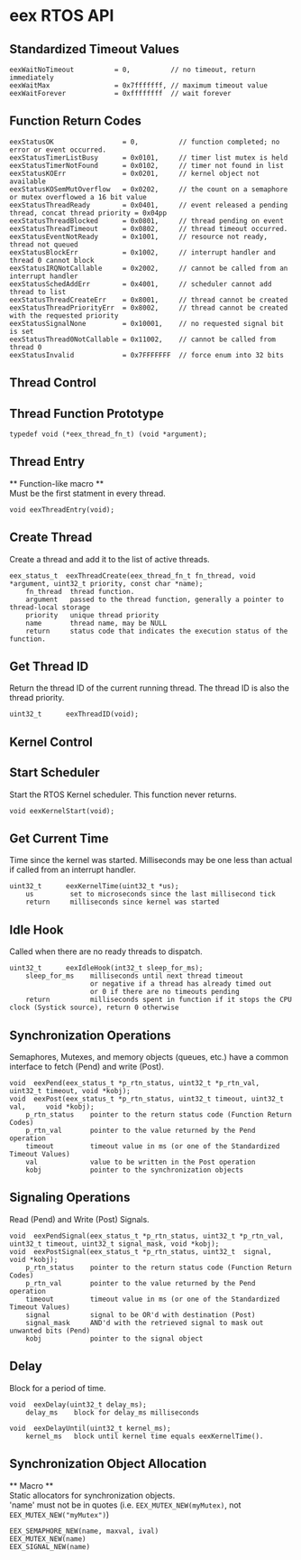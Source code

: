 
eex RTOS API
============

## Standardized Timeout Values

    eexWaitNoTimeout          = 0,          // no timeout, return immediately
    eexWaitMax                = 0x7fffffff, // maximum timeout value
    eexWaitForever            = 0xffffffff  // wait forever



## Function Return Codes

    eexStatusOK                 = 0,          // function completed; no error or event occurred.
    eexStatusTimerListBusy      = 0x0101,     // timer list mutex is held
    eexStatusTimerNotFound      = 0x0102,     // timer not found in list
    eexStatusKOErr              = 0x0201,     // kernel object not available
    eexStatusKOSemMutOverflow   = 0x0202,     // the count on a semaphore or mutex overflowed a 16 bit value
    eexStatusThreadReady        = 0x0401,     // event released a pending thread, concat thread priority = 0x04pp
    eexStatusThreadBlocked      = 0x0801,     // thread pending on event
    eexStatusThreadTimeout      = 0x0802,     // thread timeout occurred.
    eexStatusEventNotReady      = 0x1001,     // resource not ready, thread not queued
    eexStatusBlockErr           = 0x1002,     // interrupt handler and thread 0 cannot block
    eexStatusIRQNotCallable     = 0x2002,     // cannot be called from an interrupt handler
    eexStatusSchedAddErr        = 0x4001,     // scheduler cannot add thread to list
    eexStatusThreadCreateErr    = 0x8001,     // thread cannot be created
    eexStatusThreadPriorityErr  = 0x8002,     // thread cannot be created with the requested priority
    eexStatusSignalNone         = 0x10001,    // no requested signal bit is set
    eexStatusThread0NotCallable = 0x11002,    // cannot be called from thread 0
    eexStatusInvalid            = 0x7FFFFFFF  // force enum into 32 bits


## Thread Control
## Thread Function Prototype
    typedef void (*eex_thread_fn_t) (void *argument);

## Thread Entry  
** Function-like macro **  
Must be the first statment in every thread.
  
    void eexThreadEntry(void);

## Create Thread
Create a thread and add it to the list of active threads.  
  
    eex_status_t  eexThreadCreate(eex_thread_fn_t fn_thread, void *argument, uint32_t priority, const char *name); 
        fn_thread  thread function.
        argument   passed to the thread function, generally a pointer to thread-local storage
        priority   unique thread priority
        name       thread name, may be NULL
        return     status code that indicates the execution status of the function.


## Get Thread ID  
Return the thread ID of the current running thread. The thread ID is also the thread priority.  
  
    uint32_t      eexThreadID(void);




## Kernel Control
## Start Scheduler
Start the RTOS Kernel scheduler. This function never returns.  
  
    void eexKernelStart(void);

## Get Current Time
Time since the kernel was started. Milliseconds may be one less than actual if called from an interrupt handler.  
  
    uint32_t      eexKernelTime(uint32_t *us);
        us         set to microseconds since the last millisecond tick
        return     milliseconds since kernel was started




## Idle Hook
Called when there are no ready threads to dispatch.  
  
    uint32_t      eexIdleHook(int32_t sleep_for_ms);
        sleep_for_ms    milliseconds until next thread timeout
                        or negative if a thread has already timed out
                        or 0 if there are no timeouts pending
        return          milliseconds spent in function if it stops the CPU clock (Systick source), return 0 otherwise


## Synchronization Operations
Semaphores, Mutexes, and memory objects (queues, etc.) have a common interface to fetch (Pend) and write (Post).  

    void  eexPend(eex_status_t *p_rtn_status, uint32_t *p_rtn_val, uint32_t timeout, void *kobj);
    void  eexPost(eex_status_t *p_rtn_status, uint32_t timeout, uint32_t val,     void *kobj);
        p_rtn_status    pointer to the return status code (Function Return Codes)
        p_rtn_val       pointer to the value returned by the Pend operation
        timeout         timeout value in ms (or one of the Standardized Timeout Values)
        val             value to be written in the Post operation
        kobj            pointer to the synchronization objects

## Signaling Operations
Read (Pend) and Write (Post) Signals. 

    void  eexPendSignal(eex_status_t *p_rtn_status, uint32_t *p_rtn_val, uint32_t timeout, uint32_t signal_mask, void *kobj);
    void  eexPostSignal(eex_status_t *p_rtn_status, uint32_t  signal,    void *kobj);
        p_rtn_status    pointer to the return status code (Function Return Codes)
        p_rtn_val       pointer to the value returned by the Pend operation
        timeout         timeout value in ms (or one of the Standardized Timeout Values)
        signal          signal to be OR'd with destination (Post)
        signal_mask     AND'd with the retrieved signal to mask out unwanted bits (Pend)
        kobj            pointer to the signal object

## Delay
Block for a period of time.  
  
    void  eexDelay(uint32_t delay_ms);
        delay_ms    block for delay_ms milliseconds
    
    void  eexDelayUntil(uint32_t kernel_ms);
        kernel_ms   block until kernel time equals eexKernelTime().

## Synchronization Object Allocation  
** Macro **  
Static allocators for synchronization objects.  
'name' must not be in quotes (i.e. `EEX_MUTEX_NEW(myMutex)`, not `EEX_MUTEX_NEW("myMutex")`)
  
    EEX_SEMAPHORE_NEW(name, maxval, ival)
    EEX_MUTEX_NEW(name)
    EEX_SIGNAL_NEW(name)



